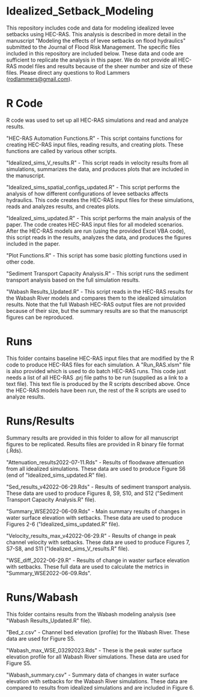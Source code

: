 # Idealized_Setback_Modeling
This repository includes code and data for modeling idealized levee setbacks using HEC-RAS. This analysis is described in more detail in the manuscript "Modeling the effects of levee setbacks on flood hydraulics" submitted to the Journal of Flood Risk Management. The specific files included in this repository are included below. These data and code are sufficient to replicate the analysis in this paper. We do not provide all HEC-RAS model files and results because of the sheer number and size of these files. Please direct any questions to Rod Lammers (rodlammers@gmail.com).

# R Code
R code was used to set up all HEC-RAS simulations and read and analyze results. 

"HEC-RAS Automation Functions.R" - This script contains functions for creating HEC-RAS input files, reading results, and creating plots. These functions are called by various other scripts.

"Idealized_sims_V_results.R" - This script reads in velocity results from all simulations, summarizes the data, and produces plots that are included in the manuscript.

"Idealized_sims_spatial_configs_updated.R" - This script performs the analysis of how different configurations of levee setbacks affects hydraulics. This code creates the HEC-RAS input files for these simulations, reads and analyzes results, and creates plots.

"Idealized_sims_updated.R" - This script performs the main analysis of the paper. The code creates HEC-RAS input files for all modeled scenarios. After the HEC-RAS models are run (using the provided Excel VBA code), this script reads in the results, analyzes the data, and produces the figures included in the paper.

"Plot Functions.R" - This script has some basic plotting functions used in other code.

"Sediment Transport Capacity Analysis.R" - This script runs the sediment transport analysis based on the full simulation results.

"Wabash Results_Updated.R" - This script reads in the HEC-RAS results for the Wabash River models and compares them to the idealized simulation results. Note that the full Wabash HEC-RAS output files are not provided because of their size, but the summary results are so that the manuscript figures can be reproduced.

# Runs
This folder contains baseline HEC-RAS input files that are modified by the R code to produce HEC-RAS files for each simulation. A "Run_RAS.xlsm" file is also provided which is used to do batch HEC-RAS runs. This code just needs a list of all HEC-RAS .prj file paths to be run (supplied as a link to a text file). This text file is produced by the R scripts described above. Once the HEC-RAS models have been run, the rest of the R scripts are used to analyze results.

# Runs/Results
Summary results are provided in this folder to allow for all manuscript figures to be replicated. Results files are provided in R binary file format (.Rds).

"Attenuation_results2022-07-11.Rds" - Results of floodwave attenuation from all idealized simulations. These data are used to produce Figure S6 (end of "Idealized_sims_updated.R" file).

"Sed_results_v42022-06-29.Rds" - Results of sediment transport analysis. These data are used to produce Figures 8, S9, S10, and S12 ("Sediment Transport Capacity Analysis.R" file).

"Summary_WSE2022-06-09.Rds" - Main summary results of changes in water surface elevation with setbacks. These data are used to produce Figures 2-6 ("Idealized_sims_updated.R" file).

"Velocity_results_max_v42022-06-29.R" - Results of change in peak channel velocity with setbacks. These data are used to produce Figures 7, S7-S8, and S11 ("Idealized_sims_V_results.R" file).

"WSE_diff_2022-06-29.R" - Results of change in waster surface elevation with setbacks. These full data are used to calculate the metrics in "Summary_WSE2022-06-09.Rds".

# Runs/Wabash
This folder contains results from the Wabash modeling analysis (see "Wabash Results_Updated.R" file).

"Bed_z.csv" - Channel bed elevation (profile) for the Wabash River. These data are used for Figure S5.

"Wabash_max_WSE_03292023.Rds" - These is the peak water surface elevation profile for all Wabash River simulations. These data are used for Figure S5.

"Wabash_summary.csv" - Summary data of changes in water surface elevation with setbacks for the Wabash River simulations. These data are compared to results from idealized simulations and are included in Figure 6.
